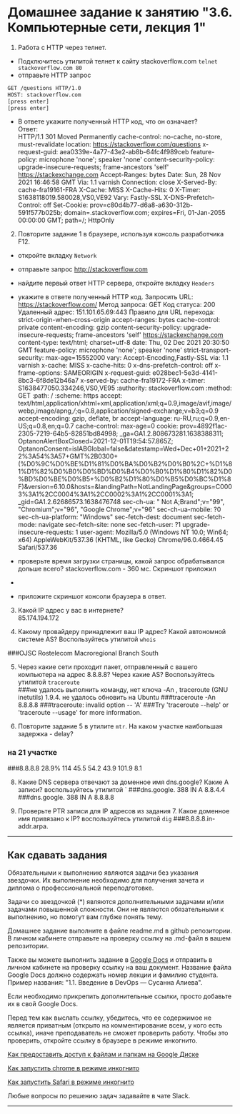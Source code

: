 # Домашнее задание к занятию "3.6. Компьютерные сети, лекция 1"

1. Работа c HTTP через телнет.
- Подключитесь утилитой телнет к сайту stackoverflow.com
`telnet stackoverflow.com 80`
- отправьте HTTP запрос
```bash
GET /questions HTTP/1.0
HOST: stackoverflow.com
[press enter]
[press enter]
```
- В ответе укажите полученный HTTP код, что он означает?  
Ответ:  
HTTP/1.1 301 Moved Permanently
cache-control: no-cache, no-store, must-revalidate
location: https://stackoverflow.com/questions
x-request-guid: aea0339e-4a77-43e2-ab8b-64fc4f989ceb
feature-policy: microphone 'none'; speaker 'none'
content-security-policy: upgrade-insecure-requests; frame-ancestors 'self' https://stackexchange.com
Accept-Ranges: bytes
Date: Sun, 28 Nov 2021 16:46:58 GMT
Via: 1.1 varnish
Connection: close
X-Served-By: cache-fra19161-FRA
X-Cache: MISS
X-Cache-Hits: 0
X-Timer: S1638118019.580028,VS0,VE92
Vary: Fastly-SSL
X-DNS-Prefetch-Control: off
Set-Cookie: prov=c80d4b77-d6a8-a630-312b-591f577b025b; domain=.stackoverflow.com; expires=Fri, 01-Jan-2055 00:00:00 GMT; path=/; HttpOnly

2. Повторите задание 1 в браузере, используя консоль разработчика F12.
- откройте вкладку `Network`
- отправьте запрос http://stackoverflow.com
- найдите первый ответ HTTP сервера, откройте вкладку `Headers`
- укажите в ответе полученный HTTP код.
Запросить URL: https://stackoverflow.com/
Метод запроса: GET
Код статуса: 200 
Удаленный адрес: 151.101.65.69:443
Правило для URL перехода: strict-origin-when-cross-origin
accept-ranges: bytes
cache-control: private
content-encoding: gzip
content-security-policy: upgrade-insecure-requests; frame-ancestors 'self' https://stackexchange.com
content-type: text/html; charset=utf-8
date: Thu, 02 Dec 2021 20:30:50 GMT
feature-policy: microphone 'none'; speaker 'none'
strict-transport-security: max-age=15552000
vary: Accept-Encoding,Fastly-SSL
via: 1.1 varnish
x-cache: MISS
x-cache-hits: 0
x-dns-prefetch-control: off
x-frame-options: SAMEORIGIN
x-request-guid: e028bec1-5e3d-4141-8bc3-6f8de12b46a7
x-served-by: cache-fra19172-FRA
x-timer: S1638477050.334246,VS0,VE95
:authority: stackoverflow.com
:method: GET
:path: /
:scheme: https
accept: text/html,application/xhtml+xml,application/xml;q=0.9,image/avif,image/webp,image/apng,*/*;q=0.8,application/signed-exchange;v=b3;q=0.9
accept-encoding: gzip, deflate, br
accept-language: ru-RU,ru;q=0.9,en-US;q=0.8,en;q=0.7
cache-control: max-age=0
cookie: prov=4892f1ac-2305-7219-64b5-82851bd84998; _ga=GA1.2.808673281.1638388311; OptanonAlertBoxClosed=2021-12-01T19:54:57.865Z; OptanonConsent=isIABGlobal=false&datestamp=Wed+Dec+01+2021+22%3A54%3A57+GMT%2B0300+(%D0%9C%D0%BE%D1%81%D0%BA%D0%B2%D0%B0%2C+%D1%81%D1%82%D0%B0%D0%BD%D0%B4%D0%B0%D1%80%D1%82%D0%BD%D0%BE%D0%B5+%D0%B2%D1%80%D0%B5%D0%BC%D1%8F)&version=6.10.0&hosts=&landingPath=NotLandingPage&groups=C0003%3A1%2CC0004%3A1%2CC0002%3A1%2CC0001%3A1; _gid=GA1.2.62686573.1638476748
sec-ch-ua: " Not A;Brand";v="99", "Chromium";v="96", "Google Chrome";v="96"
sec-ch-ua-mobile: ?0
sec-ch-ua-platform: "Windows"
sec-fetch-dest: document
sec-fetch-mode: navigate
sec-fetch-site: none
sec-fetch-user: ?1
upgrade-insecure-requests: 1
user-agent: Mozilla/5.0 (Windows NT 10.0; Win64; x64) AppleWebKit/537.36 (KHTML, like Gecko) Chrome/96.0.4664.45 Safari/537.36

- проверьте время загрузки страницы, какой запрос обрабатывался дольше всего?
stackoverflow.com - 360 мс. Скриншот приложил
- 
- приложите скриншот консоли браузера в ответ.
3. Какой IP адрес у вас в интернете?  
85.174.194.172

4. Какому провайдеру принадлежит ваш IP адрес? Какой автономной системе AS? Воспользуйтесь утилитой `whois`

###OJSC Rostelecom Macroregional Branch South  

5. Через какие сети проходит пакет, отправленный с вашего компьютера на адрес 8.8.8.8? Через какие AS? Воспользуйтесь утилитой `traceroute`  
###не удалось выполнить команду, нет ключа -An , traceroute (GNU inetutils) 1.9.4. не удалось обновить на Ubuntu
###traceroute -An 8.8.8.8
###traceroute: invalid option -- 'A'
###Try 'traceroute --help' or 'traceroute --usage' for more information.

6. Повторите задание 5 в утилите `mtr`. На каком участке наибольшая задержка - delay?
### на 21 участке
###8.8.8.8                                                      28.9%   114   45.5  54.2  43.9 101.9   8.1

8. Какие DNS сервера отвечают за доменное имя dns.google? Какие A записи? воспользуйтесь утилитой ` 
###dns.google.             388     IN      A       8.8.4.4
###dns.google.             388     IN      A       8.8.8.8

9. Проверьте PTR записи для IP адресов из задания 7. Какое доменное имя привязано к IP? воспользуйтесь утилитой `dig`
###8.8.8.8.in-addr.arpa.

---

## Как сдавать задания

Обязательными к выполнению являются задачи без указания звездочки. Их выполнение необходимо для получения зачета и диплома о профессиональной переподготовке.

Задачи со звездочкой (*) являются дополнительными задачами и/или задачами повышенной сложности. Они не являются обязательными к выполнению, но помогут вам глубже понять тему.

Домашнее задание выполните в файле readme.md в github репозитории. В личном кабинете отправьте на проверку ссылку на .md-файл в вашем репозитории.

Также вы можете выполнить задание в [Google Docs](https://docs.google.com/document/u/0/?tgif=d) и отправить в личном кабинете на проверку ссылку на ваш документ.
Название файла Google Docs должно содержать номер лекции и фамилию студента. Пример названия: "1.1. Введение в DevOps — Сусанна Алиева".

Если необходимо прикрепить дополнительные ссылки, просто добавьте их в свой Google Docs.

Перед тем как выслать ссылку, убедитесь, что ее содержимое не является приватным (открыто на комментирование всем, у кого есть ссылка), иначе преподаватель не сможет проверить работу. Чтобы это проверить, откройте ссылку в браузере в режиме инкогнито.

[Как предоставить доступ к файлам и папкам на Google Диске](https://support.google.com/docs/answer/2494822?hl=ru&co=GENIE.Platform%3DDesktop)

[Как запустить chrome в режиме инкогнито ](https://support.google.com/chrome/answer/95464?co=GENIE.Platform%3DDesktop&hl=ru)

[Как запустить  Safari в режиме инкогнито ](https://support.apple.com/ru-ru/guide/safari/ibrw1069/mac)

Любые вопросы по решению задач задавайте в чате Slack.

---